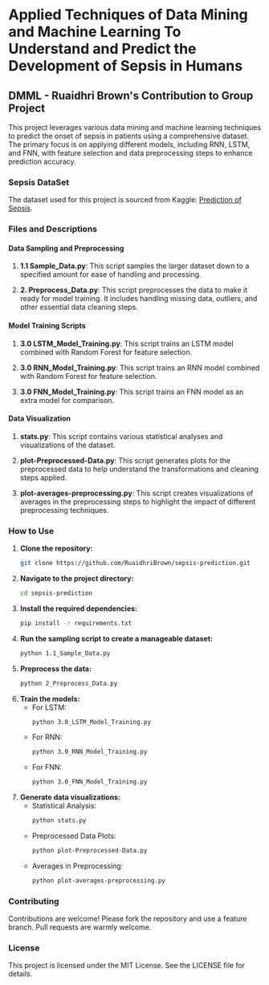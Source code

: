 # Applied Techniques of Data Mining and Machine Learning To Understand and Predict the Development of Sepsis in Humans

## DMML - Ruaidhri Brown's Contribution to Group Project

This project leverages various data mining and machine learning techniques to predict the onset of sepsis in patients using a comprehensive dataset. The primary focus is on applying different models, including RNN, LSTM, and FNN, with feature selection and data preprocessing steps to enhance prediction accuracy.

### Sepsis DataSet

The dataset used for this project is sourced from Kaggle: [Prediction of Sepsis](https://www.kaggle.com/datasets/salikhussaini49/prediction-of-sepsis).

### Files and Descriptions

#### Data Sampling and Preprocessing

1. **1.1 Sample_Data.py**: This script samples the larger dataset down to a specified amount for ease of handling and processing.

2. **2. Preprocess_Data.py**: This script preprocesses the data to make it ready for model training. It includes handling missing data, outliers, and other essential data cleaning steps.

#### Model Training Scripts

1. **3.0 LSTM_Model_Training.py**: This script trains an LSTM model combined with Random Forest for feature selection.
   
2. **3.0 RNN_Model_Training.py**: This script trains an RNN model combined with Random Forest for feature selection.
   
3. **3.0 FNN_Model_Training.py**: This script trains an FNN model as an extra model for comparison.

#### Data Visualization

1. **stats.py**: This script contains various statistical analyses and visualizations of the dataset.
   
2. **plot-Preprocessed-Data.py**: This script generates plots for the preprocessed data to help understand the transformations and cleaning steps applied.
   
3. **plot-averages-preprocessing.py**: This script creates visualizations of averages in the preprocessing steps to highlight the impact of different preprocessing techniques.

### How to Use

1. **Clone the repository:**
    ```sh
    git clone https://github.com/RuaidhriBrown/sepsis-prediction.git
    ```
2. **Navigate to the project directory:**
    ```sh
    cd sepsis-prediction
    ```
3. **Install the required dependencies:**
    ```sh
    pip install -r requirements.txt
    ```
4. **Run the sampling script to create a manageable dataset:**
    ```sh
    python 1.1_Sample_Data.py
    ```
5. **Preprocess the data:**
    ```sh
    python 2_Preprocess_Data.py
    ```
6. **Train the models:**
    - For LSTM:
      ```sh
      python 3.0_LSTM_Model_Training.py
      ```
    - For RNN:
      ```sh
      python 3.0_RNN_Model_Training.py
      ```
    - For FNN:
      ```sh
      python 3.0_FNN_Model_Training.py
      ```
7. **Generate data visualizations:**
    - Statistical Analysis:
      ```sh
      python stats.py
      ```
    - Preprocessed Data Plots:
      ```sh
      python plot-Preprocessed-Data.py
      ```
    - Averages in Preprocessing:
      ```sh
      python plot-averages-preprocessing.py
      ```

### Contributing

Contributions are welcome! Please fork the repository and use a feature branch. Pull requests are warmly welcome.

### License

This project is licensed under the MIT License. See the LICENSE file for details.
